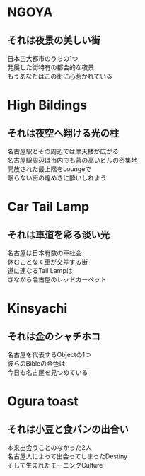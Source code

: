 # NGOYA
## それは夜景の美しい街
日本三大都市のうちの1つ  
発展した街特有の都会的な夜景  
もうあなたはこの街に心惹かれている

# High Bildings

## それは夜空へ翔ける光の柱
名古屋駅とその周辺では摩天楼が広がる  
名古屋駅周辺は市内でも背の高いビルの密集地  
開放された最上階をLoungeで  
眠らない街の煌めきに酔いしれよう

# Car Tail Lamp

## それは車道を彩る淡い光
名古屋は日本有数の車社会  
休むことなく車が交差する街  
道に連なるTail Lampは  
さながら名古屋のレッドカーペット
# Kinsyachi

## それは金のシャチホコ
名古屋を代表するObjectの1つ  
彼らのBibleの金色は  
今日も名古屋を見つめている

# Ogura toast

## それは小豆と食パンの出合い
本来出会うことのなかった2人  
名古屋人によって出会ってしまったDestiny  
そして生まれたモーニングCulture